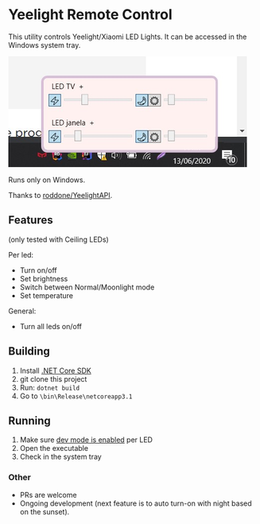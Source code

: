 # Yeelight Remote Control
This utility controls Yeelight/Xiaomi LED Lights. It can be accessed in the Windows system tray.

![Screenshot](screenshot.jpg)

Runs only on Windows.

Thanks to [roddone/YeelightAPI](https://github.com/roddone/YeelightAPI). 

## Features
(only tested with Ceiling LEDs)

Per led:
- Turn on/off
- Set brightness
- Switch between Normal/Moonlight mode
- Set temperature

General:
- Turn all leds on/off

## Building
1. Install [.NET Core SDK](https://dotnet.microsoft.com/download)
1. git clone this project
1. Run: `dotnet build`
1. Go to `\bin\Release\netcoreapp3.1`

## Running
1. Make sure [dev mode is enabled](https://www.yeelight.com/faqs/lan_control) per LED
1. Open the executable
1. Check in the system tray

### Other
- PRs are welcome
- Ongoing development (next feature is to auto turn-on with night based on the sunset).
